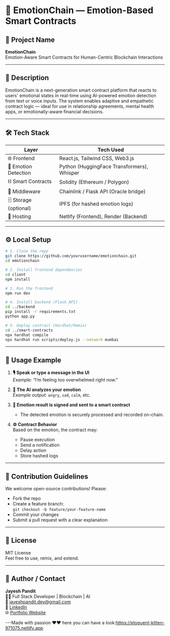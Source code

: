 
# 🔮 EmotionChain — Emotion-Based Smart Contracts

## 🧠 Project Name
**EmotionChain**  
Emotion-Aware Smart Contracts for Human-Centric Blockchain Interactions

---

## 📝 Description

EmotionChain is a next-generation smart contract platform that reacts to users' emotional states in real-time using AI-powered emotion detection from text or voice inputs. The system enables adaptive and empathetic contract logic — ideal for use in relationship agreements, mental health apps, or emotionally-aware financial decisions.

---

## 🛠️ Tech Stack

| Layer         | Tech Used                                  |
| ------------- | ------------------------------------------ |
| 🌐 Frontend   | React.js, Tailwind CSS, Web3.js            |
| 🧠 Emotion Detection | Python (HuggingFace Transformers), Whisper |
| ⛓️ Smart Contracts | Solidity (Ethereum / Polygon)         |
| 🔗 Middleware | Chainlink / Flask API (Oracle bridge)       |
| 🗄️ Storage (optional) | IPFS (for hashed emotion logs)      |
| 🚀 Hosting    | Netlify (Frontend), Render (Backend)        |

---

## ⚙️ Local Setup

```bash
# 1. Clone the repo
git clone https://github.com/yourusername/emotionchain.git
cd emotionchain

# 2. Install frontend dependencies
cd client
npm install

# 3. Run the frontend
npm run dev

# 4. Install backend (Flask API)
cd ../backend
pip install -r requirements.txt
python app.py

# 5. Deploy contract (Hardhat/Remix)
cd ../smart-contracts
npx hardhat compile
npx hardhat run scripts/deploy.js --network mumbai
```

---

## 🚀 Usage Example

1. **🎙️ Speak or type a message in the UI**  
   _Example:_ “I’m feeling too overwhelmed right now.”

2. **🧠 The AI analyzes your emotion**  
   _Example output:_ `angry`, `sad`, `calm`, etc.

3. **🔐 Emotion result is signed and sent to a smart contract**  
   - The detected emotion is securely processed and recorded on-chain.

4. **⚙️ Contract Behavior**  
   Based on the emotion, the contract may:  
   - Pause execution  
   - Send a notification  
   - Delay action  
   - Store hashed logs

---

## 🤝 Contribution Guidelines

We welcome open-source contributions! Please:

- Fork the repo
- Create a feature branch:  
  `git checkout -b feature/your-feature-name`
- Commit your changes
- Submit a pull request with a clear explanation

---

## 📜 License

MIT License  
Feel free to use, remix, and extend.

---

## 👤 Author / Contact

**Jayesh Pandit**  
👨‍💻 Full Stack Developer | Blockchain | AI  
📧 [jayeshpandit.dev@gmail.com](mailto:jayeshpandit.dev@gmail.com)  
🔗 [LinkedIn](https://www.linkedin.com/in/jayeshpandit/)  
🌐 [Portfolio Website](https://jayeshpandit.dev/)

---Made with passion ❤️❤️
here you can have a look:https://eloquent-kitten-971075.netlify.app
